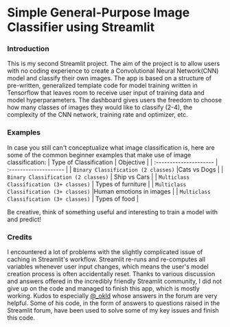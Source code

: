 # Simple General-Purpose Image Classifier using Streamlit
### Introduction
This is my second Streamlit project. The aim of the project is to allow users with no coding experience to create a Convolutional Neural Network(CNN) model and classify their own images. The app is based on a structure of pre-written, generalized template code for model training written in Tensorflow that leaves room to receive user input of training data and model hyperparameters. The dashboard gives users the freedom to choose how many classes of images they would like to classify (2-4), the complexity of the CNN network, training rate and optimizer, etc.
### Examples
In case you still can't conceptualize what image classification is, here are some of the common beginner examples that make use of image classification:
| Type of Classification                 | Objective                                                       |
| :---------------------                 | :--------------------                                             |
| `Binary Classification (2 classes)`    |Cats vs Dogs                            |
| `Binary Classification (2 classes)`    | Ship vs Cars                 |
| `Multiclass Classification (3+ classes)`       | Types of furniture                 |
| `Multiclass Classification (3+ classes)`       |Human emotions in images |
| `Multiclass Classification (3+ classes)`       | Types of food              |

Be creative, think of something useful and interesting to train a model with and predict!
### Credits
I encountered a lot of problems with the slightly complicated issue of caching in Streamlit's workflow. Streamlit re-runs and re-computes all variables whenever user input changes, which means the user's model creation process is often accidentally reset. Thanks to various discussion and answers offered in the incredibly friendly Streamlit community, I did not give up on the code and managed to finish this app, which is mostly working. Kudos to especially [@_okld](https://github.com/okld) whose answers in the forum are very helpful. Some of his code, in the form of answers to questions raised in the Streamlit forum, have been used to solve some of my key issues and  finish this code.